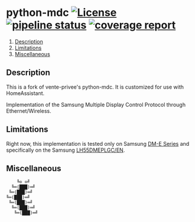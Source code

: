 # python-mdc [![License][license-img]][license-href] [![pipeline status][pipeline-img]][pipeline-href] [![coverage report][coverage-img]][pipeline-href]

1. [Description](#description)
2. [Limitations](#limitations)
3. [Miscellaneous](#miscellaneous)

## Description

This is a fork of vente-privee's python-mdc.  It is customized for use with HomeAssistant. 

Implementation of the Samsung Multiple Display Control Protocol through
Ethernet/Wireless.

## Limitations

Right now, this implementation is tested only on Samsung
[DM-E Series][dme-href] and specifically on the Samsung
[LH55DMEPLGC/EN][model-href].

## Miscellaneous

```
    ╚⊙ ⊙╝
  ╚═(███)═╝
 ╚═(███)═╝
╚═(███)═╝
 ╚═(███)═╝
  ╚═(███)═╝
   ╚═(███)═╝
```

[license-img]: https://img.shields.io/badge/license-Apache-blue.svg
[license-href]: /LICENSE
[pipeline-img]: https://git.vpgrp.io/noc/python-mdc/badges/master/pipeline.svg
[pipeline-href]: https://git.vpgrp.io/noc/python-mdc/commits/master
[coverage-img]: https://git.vpgrp.io/noc/python-mdc/badges/master/coverage.svg
[dme-href]: https://www.samsung.com/us/business/products/displays/standalone/dm-series/
[model-href]: http://www.samsung.com/nl/business/smart-signage/professional-display-dme-series/lh55dmeplgcen/
